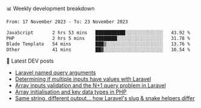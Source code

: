 📊 Weekly development breakdown
<!--START_SECTION:waka-->

```txt
From: 17 November 2023 - To: 23 November 2023

JavaScript       2 hrs 53 mins   ███████████░░░░░░░░░░░░░░   43.92 %
PHP              2 hrs 5 mins    ████████░░░░░░░░░░░░░░░░░   31.78 %
Blade Template   54 mins         ███▒░░░░░░░░░░░░░░░░░░░░░   13.76 %
Other            41 mins         ██▓░░░░░░░░░░░░░░░░░░░░░░   10.54 %
```

<!--END_SECTION:waka-->

📕 Latest DEV posts
<!-- BLOG-POST-LIST:START -->
- [Laravel named query arguments](https://dev.to/michaelvickersuk/laravel-named-query-arguments-28kd)
- [Determining if multiple inputs have values with Laravel](https://dev.to/michaelvickersuk/determining-if-multiple-inputs-have-values-with-laravel-km6)
- [Array inputs validation and the N+1 query problem in Laravel](https://dev.to/michaelvickersuk/array-inputs-validation-and-the-n1-query-problem-in-laravel-2agb)
- [Array initialisation and key data types in PHP](https://dev.to/michaelvickersuk/array-initialisation-and-key-data-types-in-php-1e5b)
- [Same string, different output... how Laravel&#39;s slug &amp; snake helpers differ](https://dev.to/michaelvickersuk/same-string-different-output-how-laravels-slug-snake-helpers-differ-1ccj)
<!-- BLOG-POST-LIST:END -->
